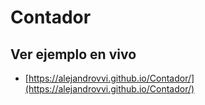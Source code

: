 # Contador

## Ver ejemplo en vivo
- [https://alejandrovvi.github.io/Contador/](https://alejandrovvi.github.io/Contador/)
